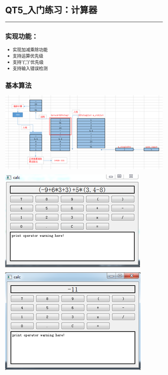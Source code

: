 # QT5_入门练习：计算器
-------------------------------
## 实现功能：
* 实现加减乘除功能
* 支持运算优先级
* 支持'(',')'优先级
* 支持输入错误检测

## 基本算法
![图片](https://github.com/JonahZeng/QT5_calculation/blob/master/img/flow.PNG?raw=true)

![图片](https://github.com/JonahZeng/QT5_calculation/blob/master/img/test_input.PNG?raw=true)

![图片](https://github.com/JonahZeng/QT5_calculation/blob/master/img/test_out.PNG?raw=true)
